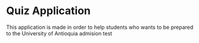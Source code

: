 # Quiz Application

This application is made in order to help students who wants to be prepared to the University of Antioquia admision test
